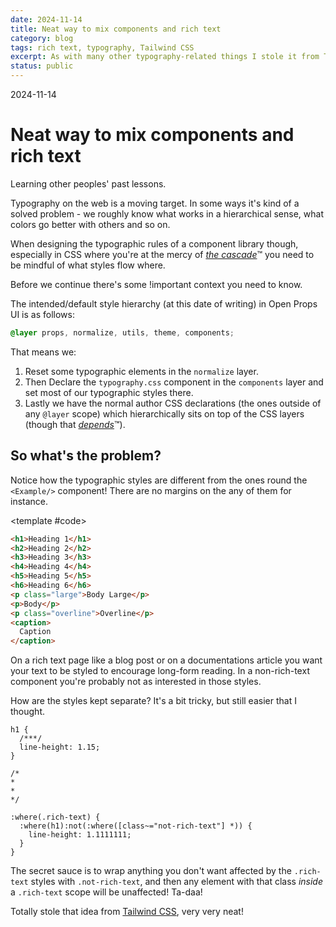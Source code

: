 ```yaml
---
date: 2024-11-14
title: Neat way to mix components and rich text
category: blog
tags: rich text, typography, Tailwind CSS
excerpt: As with many other typography-related things I stole it from Tailwind CSS.
status: public
---
```


<script setup>
import Example from "../../.vitepress/theme/app/components/Example.vue"
</script>

<hgroup>
	<p>2024-11-14</p>
	<h1>Neat way to mix components and rich text</h1>
	<p>Learning other peoples' past lessons.</p>
</hgroup>

Typography on the web is a moving target. In some ways it's kind of a solved problem - we roughly know what works in a hierarchical sense, what colors go better with others and so on.

When designing the typographic rules of a component library though, especially in CSS where you're at the mercy of [ _the cascade_](https://web.dev/learn/css/the-cascade?continue=https%3A%2F%2Fweb.dev%2Flearn%2Fcss%2F%23article-https%3A%2F%2Fweb.dev%2Flearn%2Fcss%2Fthe-cascade):tm: you need to be mindful of what styles flow where.

Before we continue there's some !important context you need to know.

The intended/default style hierarchy (at this date of writing) in Open Props UI is as follows:

```css
@layer props, normalize, utils, theme, components;
```

That means we:

1. Reset some typographic elements in the `normalize` layer.
2. Then Declare the `typography.css` component in the `components` layer and set most of our typographic styles there.
3. Lastly we have the normal author CSS declarations (the ones outside of any `@layer` scope) which hierarchically sits on top of the CSS layers (though that [_depends_](https://developer.mozilla.org/en-US/docs/Web/CSS/@layer#description):tm:).

## So what's the problem?

Notice how the typographic styles are different from the ones round the `<Example/>` component! There are no margins on the any of them for instance.

<Example>
<template #example>
<h1>Heading 1</h1>
<h2>Heading 2</h2>
<h3>Heading 3</h3>
<h4>Heading 4</h4>
<h5>Heading 5</h5>
<h6>Heading 6</h6>
<p class="large">Body Large</p>
<p>Body</p>
<p class="overline">Overline</p>
<caption>Caption</caption>

</template>

<template #code>

```html
<h1>Heading 1</h1>
<h2>Heading 2</h2>
<h3>Heading 3</h3>
<h4>Heading 4</h4>
<h5>Heading 5</h5>
<h6>Heading 6</h6>
<p class="large">Body Large</p>
<p>Body</p>
<p class="overline">Overline</p>
<caption>
  Caption
</caption>
```

  </template>
</Example>

On a rich text page like a blog post or on a documentations article you want your text to be styled to encourage long-form reading. In a non-rich-text component you're probably not as interested in those styles.

How are the styles kept separate? It's a bit tricky, but still easier that I thought.

```css{12}
h1 {
  /***/
  line-height: 1.15;
}

/*
*
*
*/

:where(.rich-text) {
  :where(h1):not(:where([class~="not-rich-text"] *)) {
    line-height: 1.1111111;
  }
}
```

The secret sauce is to wrap anything you don't want affected by the `.rich-text` styles with `.not-rich-text`, and then any element with that class _inside_ a `.rich-text` scope will be unaffected! Ta-daa!

Totally stole that idea from [Tailwind CSS](https://github.com/tailwindlabs/tailwindcss-typography), very very neat!
